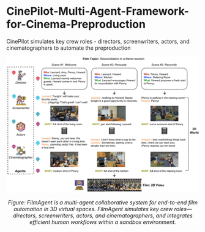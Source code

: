 # CinePilot-Multi-Agent-Framework-for-Cinema-Preproduction
CinePilot simulates key crew roles - directors, screenwriters, actors, and cinematographers to automate the preproduction

<div align="center">
  <img src="assets/intro.png" alt="Framework" width="600"/>
  <p><em>Figure: FilmAgent is a multi-agent collaborative system for end-to-end film automation in 3D virtual spaces. FilmAgent simulates key crew roles—directors, screenwriters, actors, and cinematographers, and integrates efficient human workflows within a sandbox environment.</em></p>
</div>